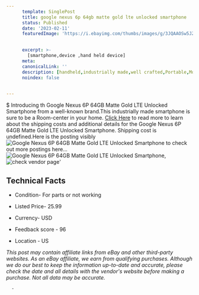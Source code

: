 ```yaml
---
      template: SinglePost
      title: google nexus 6p 64gb matte gold lte unlocked smartphone
      status: Published
      date: '2023-02-11'
      featuredImage: 'https://i.ebayimg.com/thumbs/images/g/3JQAAOSw5JZjFfAv/s-l225.jpg'
       

      excerpt: >-
        [smartphone,device ,hand held device]
      meta:
      canonicalLink: ''
      description: [handheld,industrially made,well crafted,Portable,Mobile,Compact,Convenient,Lightweight,Maneuverable,Man-portable,Miniature,Carriable,Hand-held,Light,Holdable,Transportable,Mobile device,Pocket-sized,On-the-go,Wireless,Cordless,Compact size,Convenient size, smartphone,device ,hand held device]
      noindex: false
      

---
```

$
      Introducing th Google Nexus 6P 64GB Matte Gold LTE Unlocked Smartphone from a well-known brand.This industrially made smartphone is sure to be a Room-center in your home. [Click Here](https://www.ebay.com/itm/275448268991?hash=item4021ff08bf%3Ag%3A3JQAAOSw5JZjFfAv&mkevt=1&mkcid=1&mkrid=711-53200-19255-0&campid=%253CePNCampaignId%253E&customid=%253CreferenceId%253E&toolid=10049) to read more to learn about the shipping costs and additional details for the Google Nexus 6P 64GB Matte Gold LTE Unlocked Smartphone. Shipping cost is undefined.Here is the posting visibly ![Google Nexus 6P 64GB Matte Gold LTE Unlocked Smartphone](https://i.ebayimg.com/thumbs/images/g/3JQAAOSw5JZjFfAv/s-l225.jpg) to check out more postings here... ![Google Nexus 6P 64GB Matte Gold LTE Unlocked Smartphone](https://i.ebayimg.com/images/g/3JQAAOSw5JZjFfAv/s-l1600.jpg), ![check vendor page](https://origin-galleryplus.ebayimg.com/ws/web/275448268991_2_0_1/225x225.jpg,https://origin-galleryplus.ebayimg.com/ws/web/275448268991_3_0_1/225x225.jpg,https://origin-galleryplus.ebayimg.com/ws/web/275448268991_4_0_1/225x225.jpg,https://origin-galleryplus.ebayimg.com/ws/web/275448268991_5_0_1/225x225.jpg)'

      

 ## Technical Facts 



     
      

 - Condition- For parts or not working 


      

 - Listed Price- 25.99 


      

 - Currency- USD 


      

 - Feedback score - 96 


      

 - Location - US 


      
      

 *_This post may contain affiliate links from eBay and other third-party websites. As an eBay affiliate, we earn from qualifying purchases. Although we do our best to keep the information up-to-date and accurate, please check the date and all details with the vendor's website before making a purchase. Not all data may be accurate._*




      -
